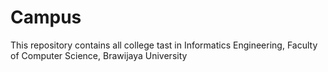 # Campus
This repository contains all college tast in Informatics Engineering, Faculty of Computer Science, Brawijaya University

